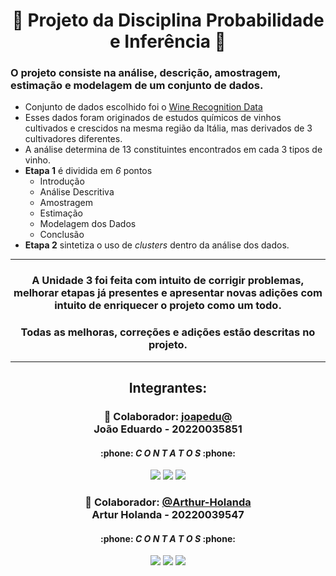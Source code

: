 <h1 align="center"> 📖 Projeto da Disciplina Probabilidade e Inferência 📖</h1>

### O projeto consiste na análise, descrição, amostragem, estimação e modelagem de um conjunto de dados.
- Conjunto de dados escolhido foi o [Wine Recognition Data](https://archive.ics.uci.edu/dataset/109/wine)
- Esses dados foram originados de estudos químicos de vinhos cultivados e crescidos na mesma região da Itália, mas derivados de 3 cultivadores diferentes.
- A análise determina de 13 constituintes encontrados em cada 3 tipos de vinho.
- **Etapa 1** é dividida em _6_ pontos
  - Introdução
  - Análise Descritiva
  - Amostragem
  - Estimação
  - Modelagem dos Dados
  - Conclusão
- **Etapa 2** sintetiza o uso de _clusters_ dentro da análise dos dados.

<hr>
<div align="center">
<p><h3> A Unidade 3 foi feita com intuito de corrigir problemas, melhorar etapas já presentes e apresentar novas adições com intuito de enriquecer o projeto como um todo.</h3></p>
<p><h3> Todas as <b>melhoras</b>, <b>correções</b> e <b>adições</b> estão descritas no projeto.</h3></p>
</div>

<hr>
<h2 align="center">Integrantes:</h2>
<h3 align="center"> 👾 Colaborador: <a href="https://github.com/joapedu"><strong>joapedu@</strong></a> <br />João Eduardo - 20220035851</h3>
<h4 align="center">:phone: <i>C O N T A T O S</i> :phone:</h4>
<div align="center">
    <a href = "mailto:joaoeduardobraga2@gmail.com"><img src="https://img.shields.io/badge/-Gmail-F80000?style=for-the-badge&logo=gmail&logoColor=white" target="_blank"></a>
    <a href="https://www.linkedin.com/in/joão-eduardo-braga/" target="_blank"><img src="https://img.shields.io/badge/-LinkedIn-%230077B5?style=for-the-badge&logo=linkedin&logoColor=white" target="_blank"></a>
    <a href="https://wa.me/5584981480327/" target="_blank"><img src="https://img.shields.io/badge/-WhatsApp-4EA94B?style=for-the-badge&logo=WhatsApp&logoColor=white" target="_blank"></a>
</div>

<h3 align="center">🐺 Colaborador: <a href="https://github.com/edurs2602"><strong>@Arthur-Holanda</strong></a><br />Artur Holanda - 20220039547</h3>
<h4 align="center">:phone: <i>C O N T A T O S</i> :phone:</h4>
<div align="center">
    <a href = "mailto:arthurdehollanda@gmail.com"><img src="https://img.shields.io/badge/-Gmail-F80000?style=for-the-badge&logo=gmail&logoColor=white" target="_blank"></a>
    <a href="https://www.linkedin.com/in/arthur-holanda-518628265/" target="_blank"><img src="https://img.shields.io/badge/-LinkedIn-%230077B5?style=for-the-badge&logo=linkedin&logoColor=white" target="_blank"></a>
    <a href="https://wa.me/5584996384708/" target="_blank"><img src="https://img.shields.io/badge/-WhatsApp-4EA94B?style=for-the-badge&logo=WhatsApp&logoColor=white" target="_blank"></a>
</div>